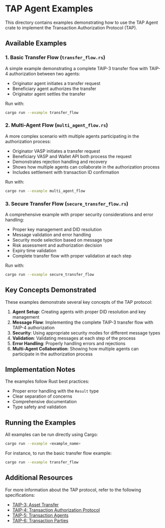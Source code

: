 # TAP Agent Examples

This directory contains examples demonstrating how to use the TAP Agent crate to implement the Transaction Authorization Protocol (TAP).

## Available Examples

### 1. Basic Transfer Flow (`transfer_flow.rs`)

A simple example demonstrating a complete TAIP-3 transfer flow with TAIP-4 authorization between two agents:
- Originator agent initiates a transfer request
- Beneficiary agent authorizes the transfer
- Originator agent settles the transfer

Run with:
```bash
cargo run --example transfer_flow
```

### 2. Multi-Agent Flow (`multi_agent_flow.rs`)

A more complex scenario with multiple agents participating in the authorization process:
- Originator VASP initiates a transfer request
- Beneficiary VASP and Wallet API both process the request
- Demonstrates rejection handling and recovery
- Shows how multiple agents can collaborate in the authorization process
- Includes settlement with transaction ID confirmation

Run with:
```bash
cargo run --example multi_agent_flow
```

### 3. Secure Transfer Flow (`secure_transfer_flow.rs`)

A comprehensive example with proper security considerations and error handling:
- Proper key management and DID resolution
- Message validation and error handling
- Security mode selection based on message type
- Risk assessment and authorization decision
- Expiry time validation
- Complete transfer flow with proper validation at each step

Run with:
```bash
cargo run --example secure_transfer_flow
```

## Key Concepts Demonstrated

These examples demonstrate several key concepts of the TAP protocol:

1. **Agent Setup**: Creating agents with proper DID resolution and key management
2. **Message Flow**: Implementing the complete TAIP-3 transfer flow with TAIP-4 authorization
3. **Security**: Using appropriate security modes for different message types
4. **Validation**: Validating messages at each step of the process
5. **Error Handling**: Properly handling errors and rejections
6. **Multi-Agent Collaboration**: Showing how multiple agents can participate in the authorization process

## Implementation Notes

The examples follow Rust best practices:
- Proper error handling with the `Result` type
- Clear separation of concerns
- Comprehensive documentation
- Type safety and validation

## Running the Examples

All examples can be run directly using Cargo:

```bash
cargo run --example <example_name>
```

For instance, to run the basic transfer flow example:

```bash
cargo run --example transfer_flow
```

## Additional Resources

For more information about the TAP protocol, refer to the following specifications:
- [TAIP-3: Asset Transfer](https://github.com/TransactionAuthorizationProtocol/TAIPs/blob/main/TAIPs/taip-3.md)
- [TAIP-4: Transaction Authorization Protocol](https://github.com/TransactionAuthorizationProtocol/TAIPs/blob/main/TAIPs/taip-4.md)
- [TAIP-5: Transaction Agents](https://github.com/TransactionAuthorizationProtocol/TAIPs/blob/main/TAIPs/taip-5.md)
- [TAIP-6: Transaction Parties](https://github.com/TransactionAuthorizationProtocol/TAIPs/blob/main/TAIPs/taip-6.md)
